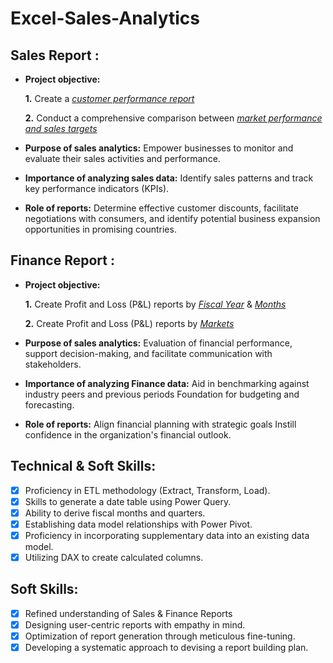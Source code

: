 # Excel-Sales-Analytics

## Sales Report :


- **Project objective:** 

    **1.** Create a _[customer performance report](https://github.com/Akash-Sureshbabu/Excel-Sales-Analytics/blob/main/Customer%20Performance%20Report.pdf)_ 

    **2.** Conduct a comprehensive comparison between _[market performance and sales targets](https://github.com/Akash-Sureshbabu/Excel-Sales-Analytics/blob/main/market%20vs%20performance%20report.pdf)_

- **Purpose of sales analytics:** Empower businesses to monitor and evaluate their sales activities and performance.

- **Importance of analyzing sales data:** Identify sales patterns and track key performance indicators (KPIs).

- **Role of reports:** Determine effective customer discounts, facilitate negotiations with consumers, and identify potential business expansion opportunities in promising countries.


## Finance Report :

- **Project objective:** 

    **1.** Create Profit and Loss (P&L) reports by _[Fiscal Year](https://github.com/Akash-Sureshbabu/Excel-Sales-Analytics/blob/main/p%20%26%20l-report.pdf)_ & _[Months](https://github.com/Akash-Sureshbabu/Excel-Sales-Analytics/blob/main/p%20%26%20l%20monthly-report.pdf)_ 

   **2.** Create Profit and Loss (P&L) reports by _[Markets](https://github.com/Akash-Sureshbabu/Excel-Sales-Analytics/blob/main/p%26l%20in%20country-report.pdf)_

- **Purpose of sales analytics:** Evaluation of financial performance, support decision-making, and facilitate communication with stakeholders.

- **Importance of analyzing Finance data:** Aid in benchmarking against industry peers and previous periods Foundation for budgeting and forecasting.

- **Role of reports:** Align financial planning with strategic goals Instill confidence in the organization's financial outlook.


## Technical & Soft Skills:
- [x]	Proficiency in ETL methodology (Extract, Transform, Load).
- [x]	Skills to generate a date table using Power Query.
- [x]	Ability to derive fiscal months and quarters.
- [x]	Establishing data model relationships with Power Pivot.
- [x]	Proficiency in incorporating supplementary data into an existing data model.
- [x]	Utilizing DAX to create calculated columns.

## Soft Skills:
- [x]	Refined understanding of Sales & Finance Reports
- [x]	Designing user-centric reports with empathy in mind.
- [x]	Optimization of report generation through meticulous fine-tuning.
- [x]	Developing a systematic approach to devising a report building plan.
